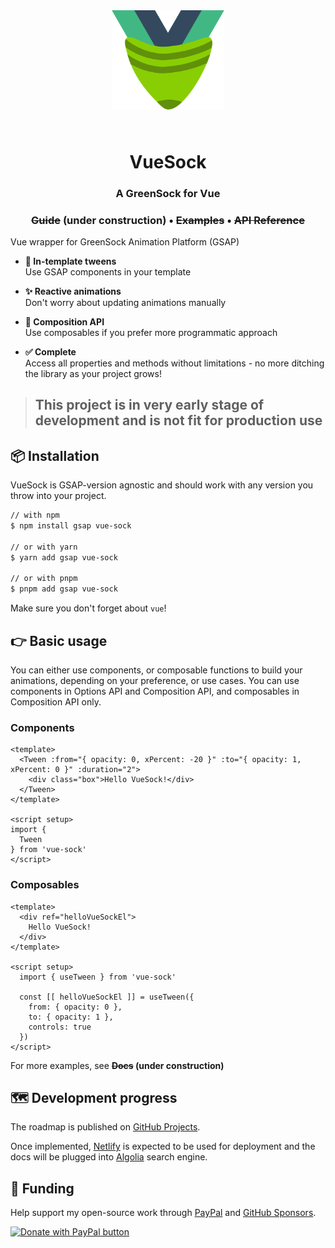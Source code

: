 <p align="center" style="margin: 4rem">
  <a href="https://github.com/" target="_blank" rel="noopener noreferrer">
    <img width="180" src="docs/.vuepress/public/logo.svg" alt="VueSock logo">
  </a>
  <h1 align="center">VueSock</h1>
  <h3 align="center">A GreenSock for Vue</h3>
  <h3 align="center"><b><s>Guide</s> (under construction) • <s>Examples</s> • <s>API Reference</s></b></h3>
</p>

Vue wrapper for GreenSock Animation Platform (GSAP)

- **🧮  In-template tweens** <br />
  Use GSAP components in your template

- **✨  Reactive animations** <br />
  Don't worry about updating animations manually

- **🎼  Composition API** <br />
  Use composables if you prefer more programmatic approach

- **✅  Complete** <br />
  Access all properties and methods without limitations - no more ditching the library as your project grows!

> 
> ## **This project is in very early stage of development and is not fit for production use**
> 

## 📦 Installation
VueSock is GSAP-version agnostic and should work with any version you throw into your project. 

```sh
// with npm
$ npm install gsap vue-sock

// or with yarn
$ yarn add gsap vue-sock

// or with pnpm
$ pnpm add gsap vue-sock
```

Make sure you don't forget about `vue`!

## 👉 Basic usage
You can either use components, or composable functions to build your animations, depending on your preference, or use cases. You can use components in Options API and Composition API, and composables in Composition API only.

### Components
```vue
<template>
  <Tween :from="{ opacity: 0, xPercent: -20 }" :to="{ opacity: 1, xPercent: 0 }" :duration="2">
    <div class="box">Hello VueSock!</div>
  </Tween>
</template>

<script setup>
import {
  Tween
} from 'vue-sock'
</script>
```

### Composables
```vue
<template>
  <div ref="helloVueSockEl">
    Hello VueSock!
  </div>
</template>

<script setup>
  import { useTween } from 'vue-sock'

  const [[ helloVueSockEl ]] = useTween({ 
    from: { opacity: 0 }, 
    to: { opacity: 1 },
    controls: true
  })
</script>
```

For more examples, see **~~Docs~~ (under construction)**

## 🗺 Development progress
The roadmap is published on 
[GitHub Projects](https://github.com/users/JoJk0/projects/1).


Once implemented, [Netlify](https://www.netlify.com/) is expected to be used for deployment and the docs will be plugged into [Algolia](https://www.algolia.com/) search engine.

## 💖 Funding

Help support my open-source work through [PayPal](https://paypal.com) and [GitHub Sponsors](https://github.com/sponsors/JoJk0?o=esb).

<a href="https://www.paypal.com/donate/?hosted_button_id=MVYGX9EHYRN9W"><img src="https://pics.paypal.com/00/s/YTRmYmIzYjgtNDA5My00YzY5LWJmN2QtNmMyNTU2ZGUwOTYw/file.PNG" border="0" height="35" name="submit" title="PayPal - The safer, easier way to pay online!" alt="Donate with PayPal button" /></a>
